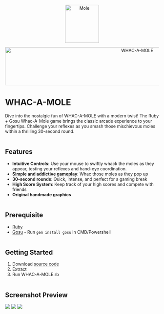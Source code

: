 <p align="center">
    <img src="https://i.imgur.com/qNyx67r.png" alt="Mole" width="110" height="125">
</p>
<p align="center">
    <img src="https://i.imgur.com/8mhaVjK.png" alt="WHAC-A-MOLE" width="850" height="125">
</p>

# WHAC-A-MOLE
Dive into the nostalgic fun of WHAC-A-MOLE with a modern twist! The Ruby + Gosu Whac-A-Mole game brings the classic arcade experience to your fingertips. Challenge your reflexes as you smash those mischievous moles within a thrilling 30-second round.
<br><br>

## Features
- **Intuitive Controls**: Use your mouse to swiftly whack the moles as they appear, testing your reflexes and hand-eye coordination.
- **Simple and addictive gameplay**: Whac those moles as they pop up
- **30-second rounds**: Quick, intense, and perfect for a gaming break
- **High Score System**: Keep track of your high scores and compete with friends
- **Original handmade graphics**
<br><br>

## Prerequisite
- [Ruby](https://rubyinstaller.org/downloads/)
- [Gosu](https://www.libgosu.org/ruby.html) - Run `gem install gosu` in CMD/Powershell
<br><br>

## Getting Started
1. Download [source code](https://github.com/kazcfz/WHAC-A-MOLE/releases)
2. Extract
3. Run WHAC-A-MOLE.rb
<br><br>

## Screenshot Preview
![](https://i.imgur.com/UMZzOk1.png)
![](https://i.imgur.com/ddLpXUs.png)
![](https://i.imgur.com/x2Olago.png)
